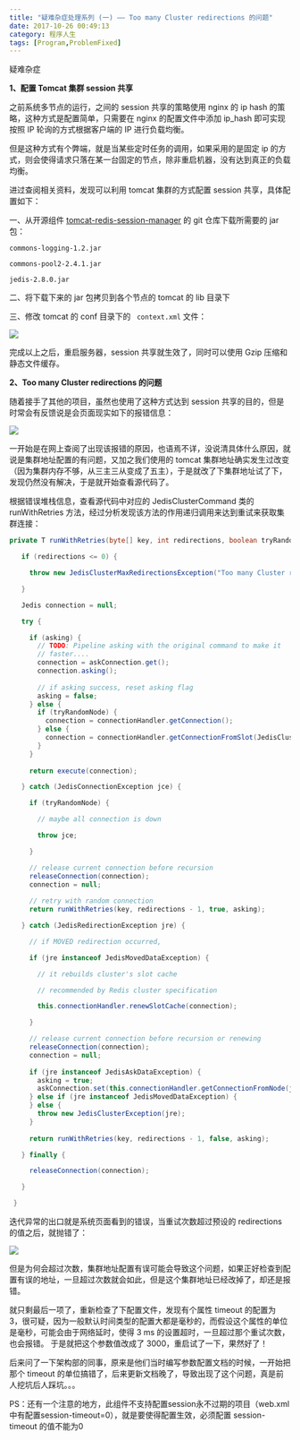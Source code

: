```yaml
---
title: "疑难杂症处理系列 (一) —— Too many Cluster redirections 的问题"
date: 2017-10-26 00:49:13
category: 程序人生
tags: [Program,ProblemFixed]
---
```

疑难杂症
<!--more-->
**1、配置 Tomcat 集群 session 共享**

之前系统多节点的运行，之间的 session 共享的策略使用 nginx 的 ip hash 的策略，这种方式是配置简单，只需要在 nginx 的配置文件中添加 ip_hash 即可实现按照 IP 轮询的方式根据客户端的 IP 进行负载均衡。

但是这种方式有个弊端，就是当某些定时任务的调用，如果采用的是固定 ip 的方式，则会使得请求只落在某一台固定的节点，除非重启机器，没有达到真正的负载均衡。

进过查阅相关资料，发现可以利用 tomcat 集群的方式配置 session 共享，具体配置如下：

一、从开源组件 [tomcat-redis-session-manager](https://github.com/ran-jit/TomcatClusterRedisSessionManager) 的 git 仓库下载所需要的 jar 包：

```properties
commons-logging-1.2.jar

commons-pool2-2.4.1.jar

jedis-2.8.0.jar
```

二、将下载下来的 jar 包拷贝到各个节点的 tomcat 的 lib 目录下

三、修改 tomcat 的 conf 目录下的 ` context.xml` 文件：

![](http://p8bc1hri5.bkt.clouddn.com/the-problem-solved-of-the-tomcat-cluster-session-1.png)

完成以上之后，重启服务器，session 共享就生效了，同时可以使用 Gzip 压缩和静态文件缓存。

**2、Too many Cluster redirections 的问题**

随着接手了其他的项目，虽然也使用了这种方式达到 session 共享的目的，但是时常会有反馈说是会页面现实如下的报错信息：

![](http://p8bc1hri5.bkt.clouddn.com/the-problem-solved-of-the-tomcat-cluster-session-2.png)

一开始是在网上查阅了出现该报错的原因，也语焉不详，没说清具体什么原因，就说是集群地址配置的有问题，又加之我们使用的 tomcat 集群地址确实发生过改变（因为集群内存不够，从三主三从变成了五主），于是就改了下集群地址试了下，发现仍然没有解决，于是就开始查看源代码了。

根据错误堆栈信息，查看源代码中对应的 JedisClusterCommand 类的 runWithRetries 方法，经过分析发现该方法的作用递归调用来达到重试来获取集群连接：

```java
private T runWithRetries(byte[] key, int redirections, boolean tryRandomNode, boolean asking) {

   if (redirections <= 0) {

     throw new JedisClusterMaxRedirectionsException("Too many Cluster redirections?");

   }

   Jedis connection = null;

   try {

     if (asking) {
       // TODO: Pipeline asking with the original command to make it
       // faster....
       connection = askConnection.get();
       connection.asking();
    
       // if asking success, reset asking flag
       asking = false;
     } else {
       if (tryRandomNode) {
         connection = connectionHandler.getConnection();
       } else {
         connection = connectionHandler.getConnectionFromSlot(JedisClusterCRC16.getSlot(key));
       }
     }
    
     return execute(connection);

   } catch (JedisConnectionException jce) {

     if (tryRandomNode) {

       // maybe all connection is down

       throw jce;

     }

     // release current connection before recursion
     releaseConnection(connection);
     connection = null;
    
     // retry with random connection
     return runWithRetries(key, redirections - 1, true, asking);

   } catch (JedisRedirectionException jre) {

     // if MOVED redirection occurred,

     if (jre instanceof JedisMovedDataException) {

       // it rebuilds cluster's slot cache

       // recommended by Redis cluster specification

       this.connectionHandler.renewSlotCache(connection);

     }

     // release current connection before recursion or renewing
     releaseConnection(connection);
     connection = null;
    
     if (jre instanceof JedisAskDataException) {
       asking = true;
       askConnection.set(this.connectionHandler.getConnectionFromNode(jre.getTargetNode()));
     } else if (jre instanceof JedisMovedDataException) {
     } else {
       throw new JedisClusterException(jre);
     }
    
     return runWithRetries(key, redirections - 1, false, asking);

   } finally {

     releaseConnection(connection);

   }

 }
```

迭代异常的出口就是系统页面看到的错误，当重试次数超过预设的 redirections 的值之后，就抛错了：

![](http://p8bc1hri5.bkt.clouddn.com/the-problem-solved-of-the-tomcat-cluster-session-3.png)

但是为何会超过次数，集群地址配置有误可能会导致这个问题，如果正好检查到配置有误的地址，一旦超过次数就会如此，但是这个集群地址已经改掉了，却还是报错。

就只剩最后一项了，重新检查了下配置文件，发现有个属性 timeout 的配置为 3，很可疑，因为一般默认时间类型的配置大都是毫秒的，而假设这个属性的单位是毫秒，可能会由于网络延时，使得 3 ms 的设置超时，一旦超过那个重试次数，也会报错。
于是就把这个参数值改成了 3000，重启试了一下，果然好了！

后来问了一下架构部的同事，原来是他们当时编写参数配置文档的时候，一开始把那个 timeout 的单位搞错了，后来更新文档晚了，导致出现了这个问题，真是前人挖坑后人踩坑。。。

PS：还有一个注意的地方，此组件不支持配置session永不过期的项目（web.xml中有配置session-timeout=0），就是要使得配置生效，必须配置 session-timeout 的值不能为0
